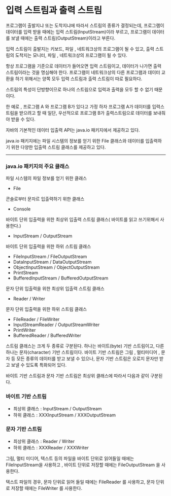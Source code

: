 # 입력 스트림과 출력 스트림

프로그램이 출발지냐 또는 도착지냐에 따라서 스트림의 종류가 결정되는데, 프로그램이
데이터를 입력 받을 때에는 입력 스트림(InputStream)이라 부르고, 프로그램이
데이터를 보낼 때에는 출력 스트림(OutputStream)이라고 부른다.

입력 스트림이 출발지는 키보드, 파일 , 네트워크상의 프로그램이 될 수 있고,
출력 스트림의 도착지는 모니터, 파일 , 네트워크상의 프로그램이 될 수 있다.

항상 프로그램을 기준으로 데이터가 들어오면 입력 스트림이고, 데이터가 나가면
출력 스트림이라는 것을 명심해야 한다. 프로그램이 네트워크상의 다른 프로그램과 
데이터 교환을 하기 위해서는 양쪽 모두 입력 스트림과 출력 스트림이 따로 필요하다.

스트림의 특성이 단방향이므로 하나의 스트림으로 입력과 출력을 모두 할 수 없기 때문이다.

한 예로 , 프로그램 A 와 프로그램 B가 있다고 가정 하자
프로그램 A가 데이터를 입력스트림을 받으려고 할 때 일단, 우선적으로
프로그램 B가 출력스트림으로 데이터를 보내줘야 받을 수 있다.


자바의 기본적인 데이터 입출력 API는 java.io 패키지에서 제공하고 있다.

java.io 패키지에는 파일 시스템의 정보를 얻기 위한 File 클래스와 
데이터를 입출력하기 위한 다양한 입출력 스트림 클래스를 제공하고 있다.

*****

### java.io 패키지의 주요 클래스

파일 시스템의 파일 정보를 얻기 위한 클래스
- File

콘솔로부터 문자르 입출력하기 위한 클래스
- Console

바이트 단위 입출력을 위한 최상위 입출력 스트림 클래스( 바이트를 읽고 쓰기위해서 사용한다.)

- InputStream / OutputStream

바이트 단위 입출력을 위한 하위 스트림 클래스

- FileInputStream / FileOutputStream
- DataInputStream / DataOutputStream
- ObjectInputStream / ObjectOutputStream
- PrintStream 
- BufferedInputStream / BufferedOutputStream

문자 단위 입출력을 위한 최상위 입출력 스트림 클래스

- Reader / Writer

문자 단위 입출력을 위한 하위 스트림 클래스

- FileReader / FileWriter
- InputStreamReader / OutputStreamWriter
- PrintWriter
- BufferedReader / BufferedWriter

스트림 클래스는 크게 두 종류로 구분된다. 하나는 바이트(byte) 기반 스트림이고,
다른 하나는 문자(character) 기반 스트림이다. 바이트 기반 스트림은 그림 , 멀티미디어 ,
문자 등 모든 종류의 데이터를 받고 보낼 수 있으나, 문자 기반 스트림은 오로지 문자만
받고 보낼 수 있도록 특화되어 있다. 

바이트 기반 스트림과 문자 기반 스트림은 최상위 클래스에 따라서 다음과 같이 구분된다.


### 바이트 기반 스트림
- 최상위 클래스 : InputStream / OutputStream
- 하위 클래스 : XXXInputStream / XXXOutputStream

### 문자 기반 스트림
- 최상위 클래스 : Reader / Writer
- 하위 클래스 : XXXReader / XXXWriter


그림, 멀티 미디어, 텍스트 등의 파일을 바이트 단위로 읽어들일 때에는 
FileInputStream을 사용하고 , 바이트 단위로 저장할 때에는 FileOutputStream 을 
사용한다. 

텍스트 파일의 경우, 문자 단위로 읽어 들일 때에는 FileReader 를 사용하고,
문자 단위로 저장할 때에는 FileWriter 를 사용한다.


